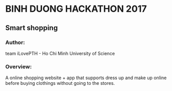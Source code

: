 # BINH DUONG HACKATHON 2017

## Smart shopping

### Author:
team iLovePTH - Ho Chi Minh University of Science
 
### Overview:
A online shopping website + app that supports dress up and make up online before buying clothings without going to the stores.

